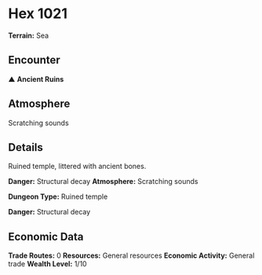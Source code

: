 # Hex 1021

**Terrain:** Sea

## Encounter
▲ **Ancient Ruins**

## Atmosphere
Scratching sounds

## Details
Ruined temple, littered with ancient bones.

**Danger:** Structural decay
**Atmosphere:** Scratching sounds



**Dungeon Type:** Ruined temple

**Danger:** Structural decay

## Economic Data
**Trade Routes:** 0
**Resources:** General resources
**Economic Activity:** General trade
**Wealth Level:** 1/10
